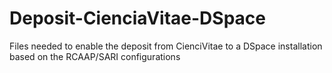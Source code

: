 # Deposit-CienciaVitae-DSpace
Files needed to enable the deposit from CienciVitae to a DSpace installation based on the RCAAP/SARI configurations
